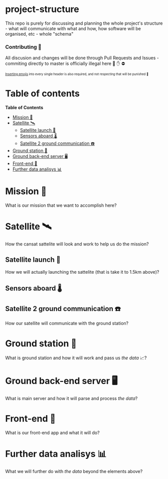 # project-structure

This repo is purely for discussing and planning the whole project's structure - what will communicate with what and how, how software will be organised, etc - whole "schema"

### Contributing 📝
All discusion and changes will be done through Pull Requests and Issues - commiting directly to master is officially illegal here  🚫 ✋ ⛔

<sub><sub>[Inserting emojis](https://getemoji.com/) into every single header is also required, and not respecting that will be punished 🔪 </sub></sub>

Table of contents
===================

<!-- Automatic "Table of contents" bot will genereate TOC here, DO NOT remove it! -->

<!-- START doctoc generated TOC please keep comment here to allow auto update -->
<!-- DON'T EDIT THIS SECTION, INSTEAD RE-RUN doctoc TO UPDATE -->
**Table of Contents**

- [Mission 🌈](#mission-)
- [Satellite 🛰](#satellite-%F0%9F%9B%B0)
  - [Satellite launch 🚀](#satellite-launch-)
  - [Sensors aboard 🌡](#sensors-aboard-%F0%9F%8C%A1)
  - [Satellite 2 ground communication ☎️](#satellite-2-ground-communication-)
- [Ground station 📡](#ground-station-)
- [Ground back-end server 🖥](#ground-back-end-server-%F0%9F%96%A5)
- [Front-end 📱](#front-end-)
- [Further data analisys 📊](#further-data-analisys-)

<!-- END doctoc generated TOC please keep comment here to allow auto update -->

# Mission 🌈
What is our mission that we want to accomplish here?

# Satellite 🛰
How the cansat sattelite will look and work to help us do the mission?

## Satellite launch 🚀
How we will actually launching the sattelite (that is take it to 1.5km above)?

## Sensors aboard 🌡

## Satellite 2 ground communication ☎️
How our satellite will communicate with the ground station?

# Ground station 📡
What is ground station and how it will work and pass us *the data* 📈?

# Ground back-end server 🖥
What is main server and how it will parse and process *the data*?

# Front-end 📱
What is our front-end app and what it will do?

# Further data analisys 📊
What we will further do with *the data* beyond the elements above?
